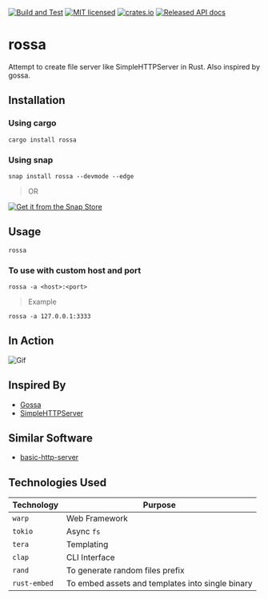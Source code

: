 [![Build and Test](https://github.com/rednithin/rossa/workflows/Build%20and%20Test/badge.svg?branch=master)](https://github.com/rednithin/rossa/actions?query=workflow%3A%22Build+and+Test%22+branch%3Amaster)
[![MIT licensed](https://img.shields.io/badge/license-MIT-blue.svg)](./LICENSE)
[![crates.io](https://img.shields.io/crates/v/rossa.svg)](https://crates.io/crates/rossa)
[![Released API docs](https://docs.rs/rossa/badge.svg)](https://docs.rs/rossa)

# rossa

Attempt to create file server like SimpleHTTPServer in Rust. Also inspired by gossa.

## Installation

### Using cargo

```
cargo install rossa
```

### Using snap

```
snap install rossa --devmode --edge
```

> OR

[![Get it from the Snap Store](https://snapcraft.io/static/images/badges/en/snap-store-black.svg)](https://snapcraft.io/rossa)

## Usage

```
rossa
```

### To use with custom host and port

```
rossa -a <host>:<port>
```

> Example

```
rossa -a 127.0.0.1:3333
```

## In Action

![Gif](https://i.makeagif.com/media/5-26-2020/bLQ17-.gif)

## Inspired By

- [Gossa](https://github.com/pldubouilh/gossa)
- [SimpleHTTPServer](https://docs.python.org/2/library/simplehttpserver.html)

## Similar Software

- [basic-http-server](https://github.com/brson/basic-http-server)

## Technologies Used

| Technology   | Purpose                                          |
| ------------ | ------------------------------------------------ |
| `warp`       | Web Framework                                    |
| `tokio`      | Async `fs`                                       |
| `tera`       | Templating                                       |
| `clap`       | CLI Interface                                    |
| `rand`       | To generate random files prefix                  |
| `rust-embed` | To embed assets and templates into single binary |
